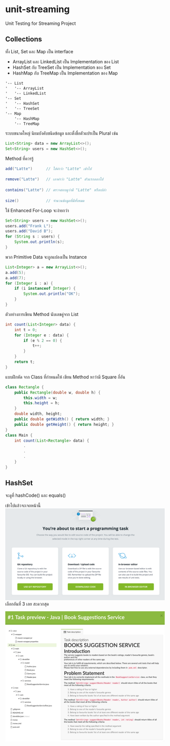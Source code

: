 # unit-streaming
Unit Testing for Streaming Project

## Collections

ทั้ง List, Set และ Map เป็น interface
* ArrayList และ LinkedList เป็น Implementation ของ List
* HashSet กับ TreeSet เป็น Implementation ของ Set
* HashMap กับ TreeMap เป็น Implementation ของ Map

```
'-- List
'   '-- ArrayList
'   '-- LinkedList
'-- Set
'   '-- HashSet
'   '-- TreeSet
'-- Map
    '-- HashMap
    '-- TreeMap
```

ระบบขนาดใหญ่ นิยมบังคับชนิดข้อมูล และตั้งชื่อตัวแปรเป็น Plural เช่น
```java
List<String> data = new ArrayList<>();
Set<String> users = new HashSet<>();
```

Method ที่ควรรู้
```java
add("Latte")      // ใส่คำว่า "Latte" เข้าไป

remove("Latte")   // เอาคำว่า "Latte" ตัวแรกออกไป

contains("Latte") // ตรวจสอบดูว่ามี "Latte" หรือเปล่า

size()            // จำนวนข้อมูลที่มีทั้งหมด
```

ใช้ Enhanced For-Loop จะง่ายกว่า
```java
Set<String> users = new HashSet<>();
users.add("Frank L");
users.add("David B");
for (String s : users) {
    System.out.println(s);
}
```

พวก Primitive Data จะถูกแปลงเป็น Instance 
```java
List<Integer> a = new ArrayList<>();
a.add(5);
a.add(7);
for (Integer i : a) {
    if (i instanceof Integer) {
        System.out.println("OK");
    }
}
```

ตัวอย่างการเขียน Method นับเลขคู่จาก List<Integer>
```java
int count(List<Integer> data) {
    int t = 0;
    for (Integer e : data) {
        if (e % 2 == 0) {
            t++;
        }
    }
    return t;
}
```
แบบฝึกหัด จาก Class ที่กำหนดให้ เขียน Method หาว่ามี Square กี่อัน
```java
class Rectangle {
    public Rectangle(double w, double h) {
        this.width = w;
        this.height = h;
    }
    double width, height;
    public double getWidth() { return width; }
    public double getHeight() { return height; }
}
class Main {
    int count(List<Rectangle> data) {
        .
        .
        .
    }
}
```

## HashSet 
จะดูที่ hashCode() และ equals()



เข้าไปแล้วจะเจอหน้านี้
![](ide.png)
เลือกอันที่ 3 เลย สะดวกสุด

![](folder.png)

